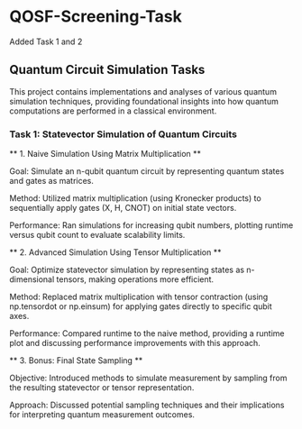 # QOSF-Screening-Task
Added Task 1 and 2
## Quantum Circuit Simulation Tasks
This project contains implementations and analyses of various quantum simulation techniques, providing foundational insights into how quantum computations are performed in a classical environment. 

### Task 1: Statevector Simulation of Quantum Circuits

** 1. Naive Simulation Using Matrix Multiplication **

Goal: Simulate an n-qubit quantum circuit by representing quantum states and gates as matrices. 

Method: Utilized matrix multiplication (using Kronecker products) to sequentially apply gates (X, H, CNOT) on initial state vectors. 

Performance: Ran simulations for increasing qubit numbers, plotting runtime versus qubit count to evaluate scalability limits. 

** 2. Advanced Simulation Using Tensor Multiplication **

Goal: Optimize statevector simulation by representing states as n-dimensional tensors, making operations more efficient. 

Method: Replaced matrix multiplication with tensor contraction (using np.tensordot or np.einsum) for applying gates directly to specific qubit axes. 

Performance: Compared runtime to the naive method, providing a runtime plot and discussing performance improvements with this approach. 

** 3. Bonus: Final State Sampling **

Objective: Introduced methods to simulate measurement by sampling from the resulting statevector or tensor representation. 

Approach: Discussed potential sampling techniques and their implications for interpreting quantum measurement outcomes. 

